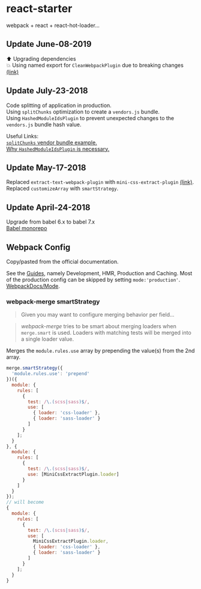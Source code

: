 # react-starter

webpack + react + react-hot-loader...

## Update June-08-2019

:arrow_up: Upgrading dependencies  
:boom: Using named export for `CleanWebpackPlugin` due to breaking changes [(link)](https://github.com/johnagan/clean-webpack-plugin/issues/106)

## Update July-23-2018

Code splitting of application in production.  
Using `splitChunks` optimization to create a `vendors.js` bundle.  
Using `HashedModuleIdsPlugin` to prevent unexpected changes to the `vendors.js` bundle hash value.

Useful Links:  
[`splitChunks` vendor bundle example.](https://webpack.js.org/plugins/split-chunks-plugin/#split-chunks-example-2)  
[Why `HashedModuleIdsPlugin` is necessary.](https://webpack.js.org/guides/caching/#module-identifiers)

## Update May-17-2018

Replaced `extract-text-webpack-plugin` with `mini-css-extract-plugin`
[(link)](https://github.com/webpack-contrib/extract-text-webpack-plugin#usage).  
Replaced `customizeArray` with `smartStrategy`.

## Update April-24-2018

Upgrade from babel 6.x to babel 7.x  
[Babel monorepo](https://github.com/babel/babel/blob/master/packages/README.md)

## Webpack Config

Copy/pasted from the official documentation.

See the [Guides](https://webpack.js.org/guides/), namely Development, HMR, Production and Caching.
Most of the production config can be skipped by setting `mode:'production'`. [WebpackDocs/Mode](https://webpack.js.org/concepts/mode/).

### webpack-merge smartStrategy

> Given you may want to configure merging behavior per field...

> _webpack-merge_ tries to be smart about merging loaders when `merge.smart` is used. Loaders with matching tests will be merged into a single loader value.

Merges the `module.rules.use` array by prepending the value(s) from the 2nd array.

```js
merge.smartStrategy({
  'module.rules.use': 'prepend'
})({
  module: {
    rules: [
      {
        test: /\.(scss|sass)$/,
        use: [
          { loader: 'css-loader' },
          { loader: 'sass-loader' }
        ]
      }
    ];
  }
}, {
  module: {
    rules: [
      {
        test: /\.(scss|sass)$/,
        use: [MiniCssExtractPlugin.loader]
      }
    ]
  }
});
// will become
{
  module: {
    rules: [
      {
        test: /\.(scss|sass)$/,
        use: [
          MiniCssExtractPlugin.loader,
          { loader: 'css-loader' },
          { loader: 'sass-loader' }
        ]
      }
    ];
  }
}
```
